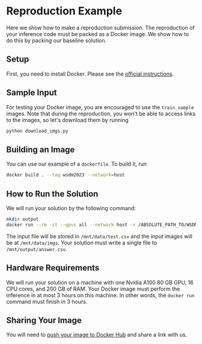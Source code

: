 # Reproduction Example

Here we show how to make a reproduction submission. The reproduction of your inference code must be packed as a Docker image. We show how to do this by packing our baseline solution.

## Setup

First, you need to install Docker. Please see the [official instructions](https://docs.docker.com/engine/install/).

## Sample Input

For testing your Docker image, you are encouraged to use the `train_sample` images. Note that during the reproduction, you won't be able to access links to the images, so let's download them by running

```bash
python download_imgs.py
```

## Building an Image

You can use our example of a `dockerfile`. To build it, run
```bash
docker build . --tag wsdm2023 --network=host 
```

## How to Run the Solution

We will run your solution by the following command:
```bash
mkdir output
docker run --rm -it --gpus all --network host -v /ABSOLUTE_PATH_TO/WSDMCup2023/reproduction/data:/mnt/data -v /ABSOLUTE_PATH_TO/reproduction/output:/mnt/output wsdm2023
```

The input file will be stored in `/mnt/data/test.csv` and the input images will be at `/mnt/data/imgs`. Your solution must write a single file to `/mnt/output/answer.csv`.

## Hardware Requirements

We will run your solution on a machine with one Nvidia A100 80 GB GPU, 16 CPU cores, and 200 GB of RAM. Your Docker image must perform the inference in at most 3 hours on this machine. In other words, the `docker run` command must finish in 3 hours.

## Sharing Your Image

You will need to [push your image to Docker Hub](https://docs.docker.com/docker-hub/repos/) and share a link with us.
